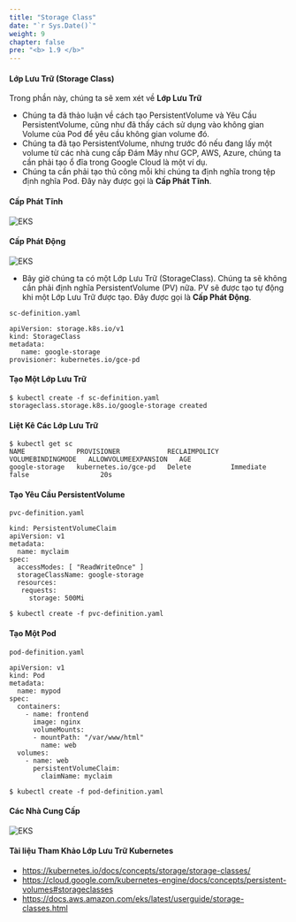 ```yaml
---
title: "Storage Class"
date: "`r Sys.Date()`"
weight: 9
chapter: false
pre: "<b> 1.9 </b>"
---
```


#### Lớp Lưu Trữ (Storage Class)

Trong phần này, chúng ta sẽ xem xét về **Lớp Lưu Trữ**

- Chúng ta đã thảo luận về cách tạo PersistentVolume và Yêu Cầu PersistentVolume, cũng như đã thấy cách sử dụng vào không gian Volume của Pod để yêu cầu không gian volume đó.
- Chúng ta đã tạo PersistentVolume, nhưng trước đó nếu đang lấy một volume từ các nhà cung cấp Đám Mây như GCP, AWS, Azure, chúng ta cần phải tạo ổ đĩa trong Google Cloud là một ví dụ.
- Chúng ta cần phải tạo thủ công mỗi khi chúng ta định nghĩa trong tệp định nghĩa Pod. Đây này được gọi là **Cấp Phát Tĩnh**.

#### Cấp Phát Tĩnh

![EKS](/images/part1/1-9/00018.png?featherlight=false&width=90pc)

#### Cấp Phát Động

![EKS](/images/part1/1-9/00019.png?featherlight=false&width=90pc)

- Bây giờ chúng ta có một Lớp Lưu Trữ (StorageClass). Chúng ta sẽ không cần phải định nghĩa PersistentVolume (PV) nữa. PV sẽ được tạo tự động khi một Lớp Lưu Trữ được tạo. Đây được gọi là **Cấp Phát Động**.

```
sc-definition.yaml

apiVersion: storage.k8s.io/v1
kind: StorageClass
metadata:
   name: google-storage
provisioner: kubernetes.io/gce-pd
```

#### Tạo Một Lớp Lưu Trữ

```
$ kubectl create -f sc-definition.yaml
storageclass.storage.k8s.io/google-storage created
```

#### Liệt Kê Các Lớp Lưu Trữ

```
$ kubectl get sc
NAME             PROVISIONER            RECLAIMPOLICY   VOLUMEBINDINGMODE   ALLOWVOLUMEEXPANSION   AGE
google-storage   kubernetes.io/gce-pd   Delete          Immediate           false                  20s
```

#### Tạo Yêu Cầu PersistentVolume

```
pvc-definition.yaml

kind: PersistentVolumeClaim
apiVersion: v1
metadata:
  name: myclaim
spec:
  accessModes: [ "ReadWriteOnce" ]
  storageClassName: google-storage       
  resources:
   requests:
     storage: 500Mi
```
```
$ kubectl create -f pvc-definition.yaml

```
#### Tạo Một Pod

```
pod-definition.yaml

apiVersion: v1
kind: Pod
metadata:
  name: mypod
spec:
  containers:
    - name: frontend
      image: nginx
      volumeMounts:
      - mountPath: "/var/www/html"
        name: web
  volumes:
    - name: web
      persistentVolumeClaim:
        claimName: myclaim
```
```
$ kubectl create -f pod-definition.yaml
```
#### Các Nhà Cung Cấp

![EKS](/images/part1/1-9/00020.png?featherlight=false&width=90pc)

#### Tài liệu Tham Khảo Lớp Lưu Trữ Kubernetes

- https://kubernetes.io/docs/concepts/storage/storage-classes/
- https://cloud.google.com/kubernetes-engine/docs/concepts/persistent-volumes#storageclasses
- https://docs.aws.amazon.com/eks/latest/userguide/storage-classes.html